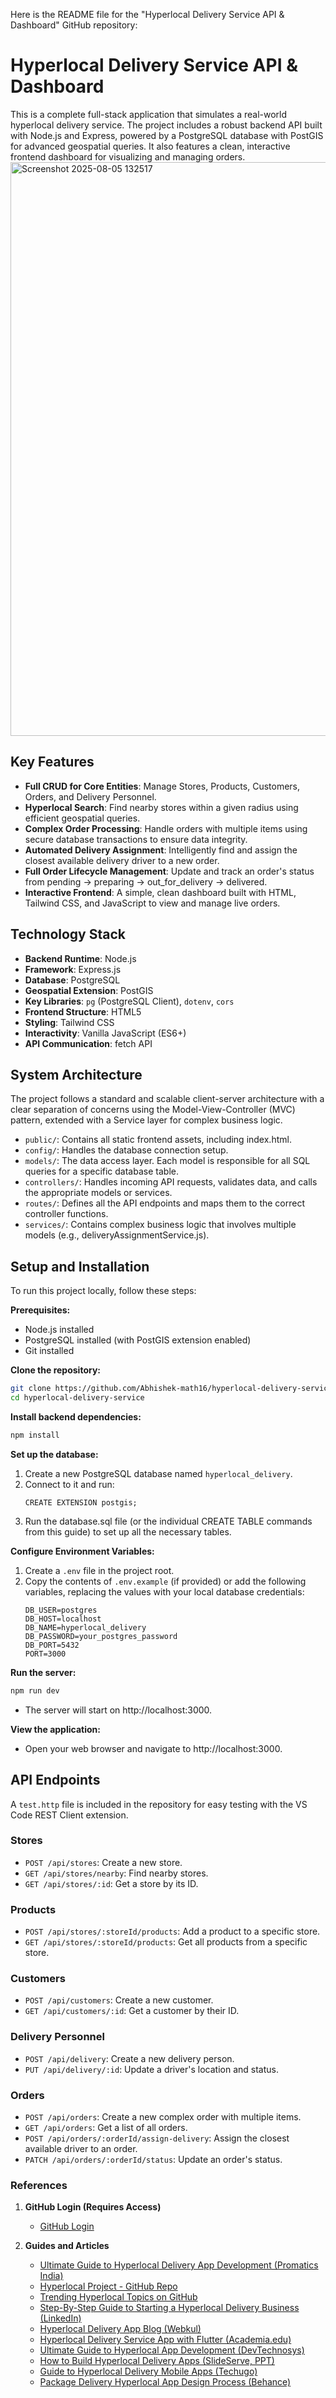 Here is the README file for the "Hyperlocal Delivery Service API & Dashboard" GitHub repository:

# Hyperlocal Delivery Service API & Dashboard

This is a complete full-stack application that simulates a real-world hyperlocal delivery service. The project includes a robust backend API built with Node.js and Express, powered by a PostgreSQL database with PostGIS for advanced geospatial queries. It also features a clean, interactive frontend dashboard for visualizing and managing orders.
<img width="1919" height="918" alt="Screenshot 2025-08-05 132517" src="https://github.com/user-attachments/assets/a2aef9c6-b059-4a98-b460-7ed382c9d3cb" />

## Key Features

- **Full CRUD for Core Entities**: Manage Stores, Products, Customers, Orders, and Delivery Personnel.
- **Hyperlocal Search**: Find nearby stores within a given radius using efficient geospatial queries.
- **Complex Order Processing**: Handle orders with multiple items using secure database transactions to ensure data integrity.
- **Automated Delivery Assignment**: Intelligently find and assign the closest available delivery driver to a new order.
- **Full Order Lifecycle Management**: Update and track an order's status from pending → preparing → out_for_delivery → delivered.
- **Interactive Frontend**: A simple, clean dashboard built with HTML, Tailwind CSS, and JavaScript to view and manage live orders.

## Technology Stack

- **Backend Runtime**: Node.js
- **Framework**: Express.js
- **Database**: PostgreSQL
- **Geospatial Extension**: PostGIS
- **Key Libraries**: `pg` (PostgreSQL Client), `dotenv`, `cors`
- **Frontend Structure**: HTML5
- **Styling**: Tailwind CSS
- **Interactivity**: Vanilla JavaScript (ES6+)
- **API Communication**: fetch API

## System Architecture

The project follows a standard and scalable client-server architecture with a clear separation of concerns using the Model-View-Controller (MVC) pattern, extended with a Service layer for complex business logic.

- `public/`: Contains all static frontend assets, including index.html.
- `config/`: Handles the database connection setup.
- `models/`: The data access layer. Each model is responsible for all SQL queries for a specific database table.
- `controllers/`: Handles incoming API requests, validates data, and calls the appropriate models or services.
- `routes/`: Defines all the API endpoints and maps them to the correct controller functions.
- `services/`: Contains complex business logic that involves multiple models (e.g., deliveryAssignmentService.js).

## Setup and Installation

To run this project locally, follow these steps:

**Prerequisites:**
- Node.js installed
- PostgreSQL installed (with PostGIS extension enabled)
- Git installed

**Clone the repository:**
```bash
git clone https://github.com/Abhishek-math16/hyperlocal-delivery-service.git
cd hyperlocal-delivery-service
```

**Install backend dependencies:**
```bash
npm install
```

**Set up the database:**
1. Create a new PostgreSQL database named `hyperlocal_delivery`.
2. Connect to it and run:
   ```
   CREATE EXTENSION postgis;
   ```
3. Run the database.sql file (or the individual CREATE TABLE commands from this guide) to set up all the necessary tables.

**Configure Environment Variables:**
1. Create a `.env` file in the project root.
2. Copy the contents of `.env.example` (if provided) or add the following variables, replacing the values with your local database credentials:
   ```
   DB_USER=postgres
   DB_HOST=localhost
   DB_NAME=hyperlocal_delivery
   DB_PASSWORD=your_postgres_password
   DB_PORT=5432
   PORT=3000
   ```

**Run the server:**
```bash
npm run dev
```

- The server will start on http://localhost:3000.

**View the application:**
- Open your web browser and navigate to http://localhost:3000.

## API Endpoints

A `test.http` file is included in the repository for easy testing with the VS Code REST Client extension.

### Stores
- `POST /api/stores`: Create a new store.
- `GET /api/stores/nearby`: Find nearby stores.
- `GET /api/stores/:id`: Get a store by its ID.

### Products
- `POST /api/stores/:storeId/products`: Add a product to a specific store.
- `GET /api/stores/:storeId/products`: Get all products from a specific store.

### Customers
- `POST /api/customers`: Create a new customer.
- `GET /api/customers/:id`: Get a customer by their ID.

### Delivery Personnel
- `POST /api/delivery`: Create a new delivery person.
- `PUT /api/delivery/:id`: Update a driver's location and status.

### Orders
- `POST /api/orders`: Create a new complex order with multiple items.
- `GET /api/orders`: Get a list of all orders.
- `POST /api/orders/:orderId/assign-delivery`: Assign the closest available driver to an order.
- `PATCH /api/orders/:orderId/status`: Update an order's status.

### References

1. **GitHub Login (Requires Access)**
   - [GitHub Login](https://github.com/login?client_id=0120e057bd645470c1ed&return_to=%2Flogin%2Foauth%2Fauthorize%3Fclient_id%3D0120e057bd645470c1ed%26code_challenge%3DyD1ZuByz3N9RNknDu70wZs1mrvFhssO_mODo0jlQ0fg%26code_challenge_method%3DS256%26redirect_uri%3Dhttp%253A%252F%252F127.0.0.1%253A57945%252F%26response_type%3Dcode%26scope%3Drepo%2Bgist%2Bworkflow%26state%3Dfd449bfd183444cfb60cc1fd09c22e84)

2. **Guides and Articles**
   - [Ultimate Guide to Hyperlocal Delivery App Development (Promatics India)](https://www.promaticsindia.com/blog/the-ultimate-guide-to-hyperlocal-delivery-app-development)
   - [Hyperlocal Project - GitHub Repo](https://github.com/khu5h1/hyperlocal-project)
   - [Trending Hyperlocal Topics on GitHub](https://github.com/topics/hyperlocal?o=desc&s=stars)
   - [Step-By-Step Guide to Starting a Hyperlocal Delivery Business (LinkedIn)](https://www.linkedin.com/pulse/step-by-step-guide-develop-start-hyperlocal-delivery-business-jsgpf)
   - [Hyperlocal Delivery App Blog (Webkul)](https://webkul.com/blog/hyperlocal-delivery-app/)
   - [Hyperlocal Delivery Service App with Flutter (Academia.edu)](https://www.academia.edu/86496521/Hyperlocal_Delivery_Service_Application_Development_using_Flutter)
   - [Ultimate Guide to Hyperlocal App Development (DevTechnosys)](https://devtechnosys.com/insights/hyperlocal-app-development/)
   - [How to Build Hyperlocal Delivery Apps (SlideServe, PPT)](https://www.slideserve.com/venkatprasad/ultimate-guide-on-how-to-build-hyper-local-delivery-apps-google-docs-powerpoint-ppt-presentation)
   - [Guide to Hyperlocal Delivery Mobile Apps (Techugo)](https://www.techugo.com/blog/a-guide-to-make-your-own-hyperlocal-delivery-mobile-app/)
   - [Package Delivery Hyperlocal App Design Process (Behance)](https://www.behance.net/gallery/102655195/Package-Delivery-Hyperlocal-Mobile-App-Design-Process)
